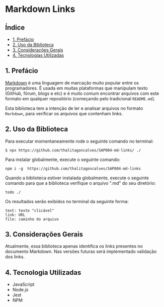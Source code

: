 # Markdown Links

## Índice

* [1. Prefácio](#1-prefácio)
* [2. Uso da Biblioteca](#2-uso-da-biblioteca)
* [3. Considerações Gerais](#3-consideracoes-gerais)
* [4. Tecnologias Utilizadas](#4-tecnologias-utilizadas)

## 1. Prefácio

[Markdown](https://pt.wikipedia.org/wiki/Markdown) é uma linguagem de marcação
muito popular entre os programadores. É usada em muitas plataformas que
manipulam texto (GitHub, fórum, blogs e etc) e é muito comum encontrar arquivos
com este formato em qualquer repositório (começando pelo tradicional
`README.md`).

Esta biblioteca tem a intenção de ler e analisar arquivos no formato
`Markdown`, para verificar os arquivos que contenham links.


## 2. Uso da Biblioteca

Para executar momentaneamente rode o seguinte comando no terminal: 

```$ npx https://github.com/thalitagoncalves/SAP004-md-links/ ./ ```

Para instalar globalmente, execute o seguinte comando:

```npm i -g  https://github.com/thalitagoncalves/SAP004-md-links```

Quando a biblioteca estiver instalada globalmente, execute o seguinte comando para que a biblioteca verifique o arquivo ".md" do seu diretório: 

```todo ./```

Os resultados serão exibidos no terminal da seguinte forma:

``` 
text: texto "clicável"
link: URL
file: caminho do arquivo
```

## 3. Considerações Gerais
Atualmente, essa biblioteca apenas identifica os links presentes no documento Markdown. Nas versões futuras será implementado validação dos links. 

## 4. Tecnologia Utilizadas

* JavaScript
* Node.js
* Jest
* NPM
